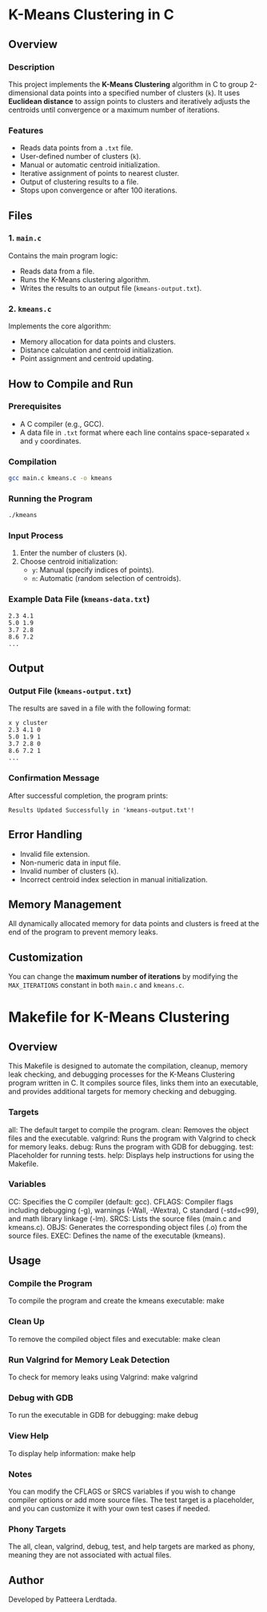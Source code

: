 # K-Means Clustering in C

## Overview
### Description
This project implements the **K-Means Clustering** algorithm in C to group 2-dimensional data points into a specified number of clusters (`k`). It uses **Euclidean distance** to assign points to clusters and iteratively adjusts the centroids until convergence or a maximum number of iterations.

### Features
- Reads data points from a `.txt` file.
- User-defined number of clusters (`k`).
- Manual or automatic centroid initialization.
- Iterative assignment of points to nearest cluster.
- Output of clustering results to a file.
- Stops upon convergence or after 100 iterations.

## Files
### 1. `main.c`
Contains the main program logic:
- Reads data from a file.
- Runs the K-Means clustering algorithm.
- Writes the results to an output file (`kmeans-output.txt`).

### 2. `kmeans.c`
Implements the core algorithm:
- Memory allocation for data points and clusters.
- Distance calculation and centroid initialization.
- Point assignment and centroid updating.

## How to Compile and Run
### Prerequisites
- A C compiler (e.g., GCC).
- A data file in `.txt` format where each line contains space-separated `x` and `y` coordinates.

### Compilation
```bash
gcc main.c kmeans.c -o kmeans
```

### Running the Program
```bash
./kmeans
```

### Input Process
1. Enter the number of clusters (`k`).
2. Choose centroid initialization:
   - `y`: Manual (specify indices of points).
   - `n`: Automatic (random selection of centroids).

### Example Data File (`kmeans-data.txt`)
```
2.3 4.1
5.0 1.9
3.7 2.8
8.6 7.2
...
```

## Output
### Output File (`kmeans-output.txt`)
The results are saved in a file with the following format:
```
x y cluster
2.3 4.1 0
5.0 1.9 1
3.7 2.8 0
8.6 7.2 1
...
```

### Confirmation Message
After successful completion, the program prints:
```
Results Updated Successfully in 'kmeans-output.txt'!
```

## Error Handling
- Invalid file extension.
- Non-numeric data in input file.
- Invalid number of clusters (`k`).
- Incorrect centroid index selection in manual initialization.

## Memory Management
All dynamically allocated memory for data points and clusters is freed at the end of the program to prevent memory leaks.

## Customization
You can change the **maximum number of iterations** by modifying the `MAX_ITERATIONS` constant in both `main.c` and `kmeans.c`.

# Makefile for K-Means Clustering
## Overview
This Makefile is designed to automate the compilation, cleanup, memory leak checking, and debugging processes for the K-Means Clustering program written in C. It compiles source files, links them into an executable, and provides additional targets for memory checking and debugging.

### Targets
all: The default target to compile the program.
clean: Removes the object files and the executable.
valgrind: Runs the program with Valgrind to check for memory leaks.
debug: Runs the program with GDB for debugging.
test: Placeholder for running tests.
help: Displays help instructions for using the Makefile.

### Variables
CC: Specifies the C compiler (default: gcc).
CFLAGS: Compiler flags including debugging (-g), warnings (-Wall, -Wextra), C standard (-std=c99), and math library linkage (-lm).
SRCS: Lists the source files (main.c and kmeans.c).
OBJS: Generates the corresponding object files (.o) from the source files.
EXEC: Defines the name of the executable (kmeans).

## Usage

### Compile the Program
To compile the program and create the kmeans executable:
   make
### Clean Up
To remove the compiled object files and executable:
   make clean
### Run Valgrind for Memory Leak Detection
To check for memory leaks using Valgrind:
   make valgrind
### Debug with GDB
To run the executable in GDB for debugging:
   make debug
### View Help
To display help information:
   make help
   
### Notes
You can modify the CFLAGS or SRCS variables if you wish to change compiler options or add more source files.
The test target is a placeholder, and you can customize it with your own test cases if needed.
### Phony Targets
The all, clean, valgrind, debug, test, and help targets are marked as phony, meaning they are not associated with actual files.

## Author
Developed by Patteera Lerdtada.
